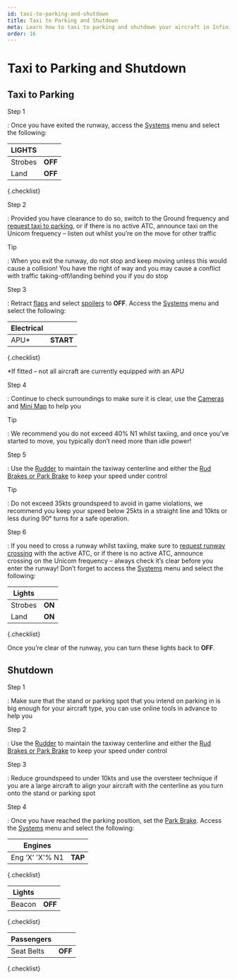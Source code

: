 ```yaml
---
id: taxi-to-parking-and-shutdown
title: Taxi to Parking and Shutdown
meta: Learn how to taxi to parking and shutdown your aircraft in Infinite Flight.
order: 16
---
```


# Taxi to Parking and Shutdown



## Taxi to Parking

Step 1

: Once you have exited the runway, access the [Systems](https://infiniteflight.com/guide/getting-started/pilot-user-interface/systems#systems) menu and select the following:



| LIGHTS  |         |
| ------- | ------- |
| Strobes | **OFF** |
| Land    | **OFF** |

{.checklist} 



Step 2

: Provided you have clearance to do so, switch to the Ground frequency and [request taxi to parking](/guide/flying-guide/atc-communication/landing-and-taxi-to-parking#taxi-to-parking-communication-summary), or if there is no active ATC, announce taxi on the Unicom frequency – listen out whilst you’re on the move for other traffic



Tip

: When you exit the runway, do not stop and keep moving unless this would cause a collision! You have the right of way and you may cause a conflict with traffic taking-off/landing behind you if you do stop



Step 3

: Retract [flaps](/guide/getting-started/pilot-user-interface/flight-controls#flight-controls) and select [spoilers](/guide/getting-started/pilot-user-interface/flight-controls#flight-controls) to **OFF**. Access the [Systems](/guide/getting-started/pilot-user-interface/systems#systems) menu and select the following:



| Electrical |           |
| ---------- | --------- |
| APU*       | **START** |

{.checklist}



*If fitted – not all aircraft are currently equipped with an APU



Step 4

: Continue to check surroundings to make sure it is clear, use the [Cameras](/guide/getting-started/pilot-user-interface/cameras#camera) and [Mini Map](/guide/getting-started/pilot-user-interface/flight-planning#mini-map) to help you

 

Tip

:   We recommend you do not exceed 40% N1 whilst taxiing, and once you’ve started to move, you typically don’t need more than idle power!

 

Step 5

: Use the [Rudder](/guide/getting-started/pilot-user-interface/flight-controls#flight-controls) to maintain the taxiway centerline and either the [Rud Brakes or Park Brake](/guide/getting-started/pilot-user-interface/flight-controls#flight-controls) to keep your speed under control

 

Tip

:   Do not exceed 35kts groundspeed to avoid in game violations, we recommend you keep your speed below 25kts in a straight line and 10kts or less during 90° turns for a safe operation.

 

Step 6

: If you need to cross a runway whilst taxiing, make sure to [request runway crossing](/guide/flying-guide/atc-communication/atis-pushback-and-taxi#pilot-to-ground-controller-communication-table) with the active ATC, or if there is no active ATC, announce crossing on the Unicom frequency – always check it’s clear before you enter the runway! Don’t forget to access the [Systems](/guide/getting-started/pilot-user-interface/systems#systems) menu and select the following:

 

| Lights  |        |
| ------- | ------ |
| Strobes | **ON** |
| Land    | **ON** |

{.checklist}

 

Once you’re clear of the runway, you can turn these lights back to **OFF**.

 

## Shutdown

Step 1

: Make sure that the stand or parking spot that you intend on parking in is big enough for your aircraft type, you can use online tools in advance to help you



Step 2

: Use the [Rudder](/guide/getting-started/pilot-user-interface/flight-controls#flight-controls) to maintain the taxiway centerline and either the [Rud Brakes or Park Brake](/guide/getting-started/pilot-user-interface/flight-controls#flight-controls) to keep your speed under control



Step 3

: Reduce groundspeed to under 10kts and use the oversteer technique if you are a large aircraft to align your aircraft with the centerline as you turn onto the stand or parking spot



Step 4

: Once you have reached the parking position, set the [Park Brake](/guide/getting-started/pilot-user-interface/flight-controls#flight-controls). Access the [Systems](/guide/getting-started/pilot-user-interface/systems#systems) menu and select the following:

 

| Engines         |         |
| --------------- | ------- |
| Eng ‘X’ 'X'% N1 | **TAP** |

{.checklist}



| Lights |         |
| ------ | ------- |
| Beacon | **OFF** |

{.checklist}




| Passengers |         |
| ---------- | ------- |
| Seat Belts | **OFF** |

{.checklist}
